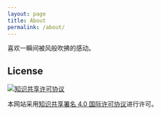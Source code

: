 ```yaml
---
layout: page
title: About
permalink: /about/
---
```

喜欢一瞬间被风般吹拂的感动。

## License

<a rel="license" href="http://creativecommons.org/licenses/by/4.0/"><img alt="知识共享许可协议" src="https://i.creativecommons.org/l/by/4.0/80x15.png" /></a>

本网站采用<a rel="license" href="http://creativecommons.org/licenses/by/4.0/">知识共享署名 4.0 国际许可协议</a>进行许可。
